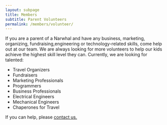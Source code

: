 ```yaml
---
layout: subpage
title: Members
subtitle: Parent Volunteers
permalink: /members/volunteer/
---
```


If you are a parent of a Narwhal and have any business, marketing, organizing, fundraising,engineering or technology-related skills, come help out at our team. We are always looking for more volunteers to help our kids achieve the highest skill level they can. Currently, we are looking for talented:

+ Travel Organizers
+ Fundraisers
+ Marketing Professionals
+ Programmers
+ Business Professionals
+ Electrical Engineers
+ Mechanical Engineers
+ Chaperones for Travel

If you can help, please [contact us.](/contact/)

<br>
